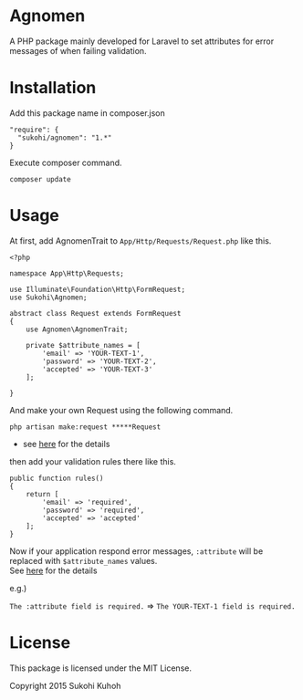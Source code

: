 # Agnomen
A PHP package mainly developed for Laravel to set attributes for error messages of when failing validation.


Installation
====

Add this package name in composer.json

    "require": {
      "sukohi/agnomen": "1.*"
    }

Execute composer command.

    composer update
    
Usage
====

At first, add AgnomenTrait to `App/Http/Requests/Request.php` like this.

    <?php
    
    namespace App\Http\Requests;
    
    use Illuminate\Foundation\Http\FormRequest;
    use Sukohi\Agnomen;
    
    abstract class Request extends FormRequest
    {
        use Agnomen\AgnomenTrait;
    
        private $attribute_names = [
            'email' => 'YOUR-TEXT-1',
            'password' => 'YOUR-TEXT-2',
            'accepted' => 'YOUR-TEXT-3'
        ];
    
    }


And make your own Request using the following command.

    php artisan make:request *****Request

* see [here](http://laravel.com/docs/5.1/validation#form-request-validation) for the details

then add your validation rules there like this.

    public function rules()
    {
        return [
            'email' => 'required',
            'password' => 'required', 
            'accepted' => 'accepted'
        ];
    }

Now if your application respond error messages, `:attribute` will be replaced with `$attribute_names` values.  
See [here](http://laravel.com/docs/5.1/validation#custom-error-messages) for the details

e.g.)  
  
`The :attribute field is required.`  =>  `The YOUR-TEXT-1 field is required.`

License
====

This package is licensed under the MIT License.

Copyright 2015 Sukohi Kuhoh